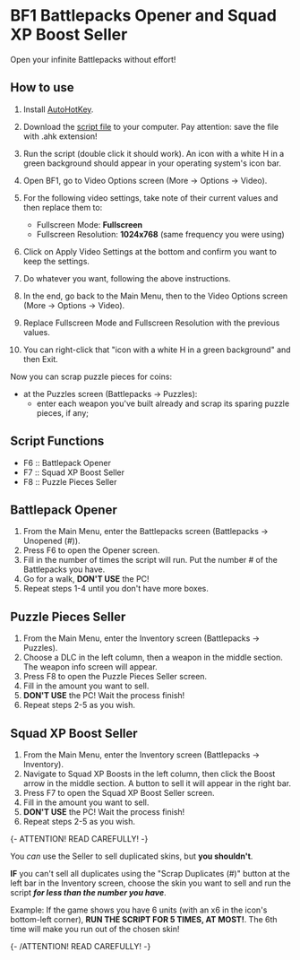 # BF1 Battlepacks Opener and Squad XP Boost Seller

Open your infinite Battlepacks without effort!


## How to use

1. Install [AutoHotKey](https://www.autohotkey.com/).
2. Download the [script file](https://gitlab.com/paulochf/bf1_auto_open_battlepacks/-/raw/master/opener.ahk) to your computer. Pay attention: save the file with .ahk extension!
3. Run the script (double click it should work). An icon with a white H in a green background should appear in your operating system's icon bar.
4. Open BF1, go to Video Options screen (More -> Options -> Video).
5. For the following video settings, take note of their current values and then replace them to:
    - Fullscreen Mode: **Fullscreen**
    - Fullscreen Resolution: **1024x768** (same frequency you were using)
6. Click on Apply Video Settings at the bottom and confirm you want to keep the settings.

7. Do whatever you want, following the above instructions.

8. In the end, go back to the Main Menu, then to the Video Options screen (More -> Options -> Video).
9. Replace Fullscreen Mode and Fullscreen Resolution with the previous values.
10. You can right-click that "icon with a white H in a green background" and then Exit.

Now you can scrap puzzle pieces for coins:
- at the Puzzles screen (Battlepacks -> Puzzles):
    - enter each weapon you've built already and scrap its sparing puzzle pieces, if any;


## Script Functions

- F6 :: Battlepack Opener
- F7 :: Squad XP Boost Seller
- F8 :: Puzzle Pieces Seller


## Battlepack Opener

1. From the Main Menu, enter the Battlepacks screen (Battlepacks -> Unopened (#)).
2. Press F6 to open the Opener screen.
3. Fill in the number of times the script will run. Put the number # of the Battlepacks you have.
4. Go for a walk, **DON'T USE** the PC!
5. Repeat steps 1-4 until you don't have more boxes.


## Puzzle Pieces Seller

1. From the Main Menu, enter the Inventory screen (Battlepacks -> Puzzles).
2. Choose a DLC in the left column, then a weapon in the middle section. The weapon info screen will appear.
3. Press F8 to open the Puzzle Pieces Seller screen.
4. Fill in the amount you want to sell.
5. **DON'T USE** the PC! Wait the process finish!
6. Repeat steps 2-5 as you wish.


## Squad XP Boost Seller

1. From the Main Menu, enter the Inventory screen (Battlepacks -> Inventory).
2. Navigate to Squad XP Boosts in the left column, then click the Boost arrow in the middle section. A button to sell it will appear in the right bar.
3. Press F7 to open the Squad XP Boost Seller screen.
4. Fill in the amount you want to sell.
5. **DON'T USE** the PC! Wait the process finish!
6. Repeat steps 2-5 as you wish.


{- ATTENTION! READ CAREFULLY! -}

You *can* use the Seller to sell duplicated skins, but **you shouldn't**.

**IF** you can't sell all duplicates using the "Scrap Duplicates (#)" button at the left bar in the Inventory screen, choose the skin you want to sell and run the script **_for less than the number you have_**.

Example: If the game shows you have 6 units (with an x6 in the icon's bottom-left corner), **RUN THE SCRIPT FOR 5 TIMES, AT MOST!**. The 6th time will make you run out of the chosen skin!

{- /ATTENTION! READ CAREFULLY! -}
